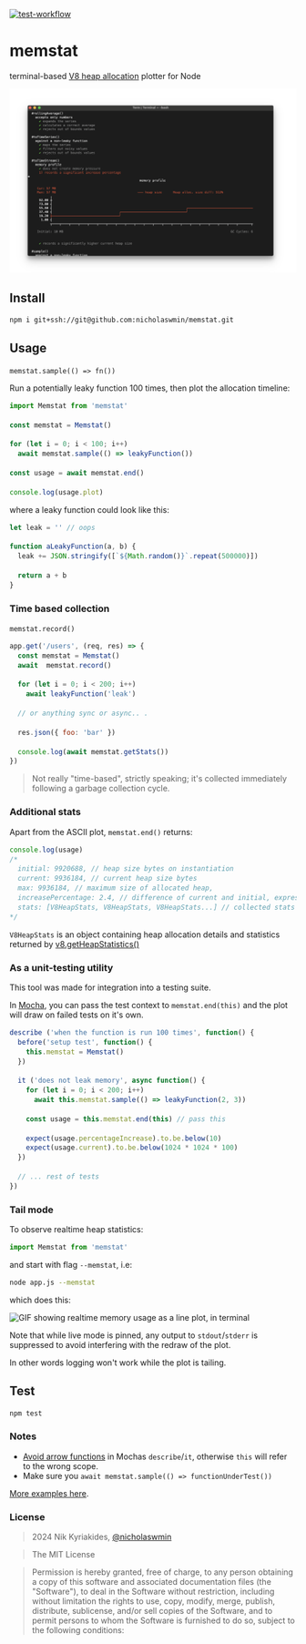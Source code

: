 [![test-workflow][test-workflow-badge]][ci-test]

# memstat

terminal-based [V8 heap allocation][oilpan] plotter for Node

![Mocha test with an ASCII plot timeline of the memory usage][demo]

## Install

```bash
npm i git+ssh://git@github.com:nicholaswmin/memstat.git
```

## Usage

`memstat.sample(() => fn())`

Run a potentially leaky function 100 times,
then plot the allocation timeline:

```js
import Memstat from 'memstat'

const memstat = Memstat()

for (let i = 0; i < 100; i++)
  await memstat.sample(() => leakyFunction())

const usage = await memstat.end()

console.log(usage.plot)
```

where a leaky function could look like this:

```js
let leak = '' // oops

function aLeakyFunction(a, b) {
  leak += JSON.stringify([`${Math.random()}`.repeat(500000)])

  return a + b
}
```

### Time based collection

`memstat.record()`

```js
app.get('/users', (req, res) => {
  const memstat = Memstat()
  await  memstat.record()

  for (let i = 0; i < 200; i++)
    await leakyFunction('leak')

  // or anything sync or async.. .

  res.json({ foo: 'bar' })

  console.log(await memstat.getStats())
})
```

> Not really "time-based", strictly speaking; it's collected immediately
> following a garbage collection cycle.

### Additional stats

Apart from the ASCII plot, `memstat.end()` returns:

```js
console.log(usage)
/*
  initial: 9920688, // heap size bytes on instantiation
  current: 9936184, // current heap size bytes
  max: 9936184, // maximum size of allocated heap,
  increasePercentage: 2.4, // difference of current and initial, expressed in %
  stats: [V8HeapStats, V8HeapStats, V8HeapStats...] // collected stats
*/
```

`V8HeapStats` is an object containing heap allocation details and statistics   
returned by [v8.getHeapStatistics()][v8-heap-doc]

### As a unit-testing utility

This tool was made for integration into a testing suite.

In [Mocha][mocha], you can pass the test context to `memstat.end(this)` and
the plot will draw on failed tests on it's own.

```js
describe ('when the function is run 100 times', function() {
  before('setup test', function() {
    this.memstat = Memstat()
  })

  it ('does not leak memory', async function() {
    for (let i = 0; i < 200; i++)
      await this.memstat.sample(() => leakyFunction(2, 3))

    const usage = this.memstat.end(this) // pass this

    expect(usage.percentageIncrease).to.be.below(10)
    expect(usage.current).to.be.below(1024 * 1024 * 100)
  })

  // ... rest of tests
})
```

### Tail mode

To observe realtime heap statistics:

```js
import Memstat from 'memstat'
```

and start with flag `--memstat`, i.e:

```bash
node app.js --memstat
```

which does this:

![GIF showing realtime memory usage as a line plot, in terminal][tail-demo]

Note that while live mode is pinned, any output to `stdout`/`stderr`
is suppressed to avoid interfering with the redraw of the plot.

In other words logging won't work while the plot is tailing.

## Test

```bash
npm test
```

### Notes

- [Avoid arrow functions][no-mocha-arrow] in Mochas `describe`/`it`,
  otherwise `this` will refer to the wrong scope.
- Make sure you `await memstat.sample(() => functionUnderTest())`

[More examples here][examples].

### License

> 2024 Nik Kyriakides, [@nicholaswmin][nicholaswmin]

> The MIT License

> Permission is hereby granted, free of charge, to any person obtaining a copy
> of this software and associated documentation files (the "Software"), to deal
> in the Software without restriction, including without limitation the rights
> to use, copy, modify, merge, publish, distribute, sublicense, and/or sell
> copies of the Software, and to permit persons to whom the Software is
> furnished to do so, subject to the following conditions:

[nicholaswmin ]: https://github.com/nicholaswmin
[test-workflow-badge]: https://github.com/nicholaswmin/memstat/actions/workflows/tests.yml/badge.svg
[ci-test]: https://github.com/nicholaswmin/memstat/actions/workflows/tests.yml
[v8-heap-doc]: https://nodejs.org/api/v8.html#v8getheapstatistics
[oilpan]: https://v8.dev/blog/oilpan-library
[demo]: .github/docs/demo.png
[tail-demo]: .github/docs/tail-demo.gif
[mocha]: https://mochajs.org/
[no-mocha-arrow]: https://github.com/meteor/guide/issues/318
[examples]: .github/examples
